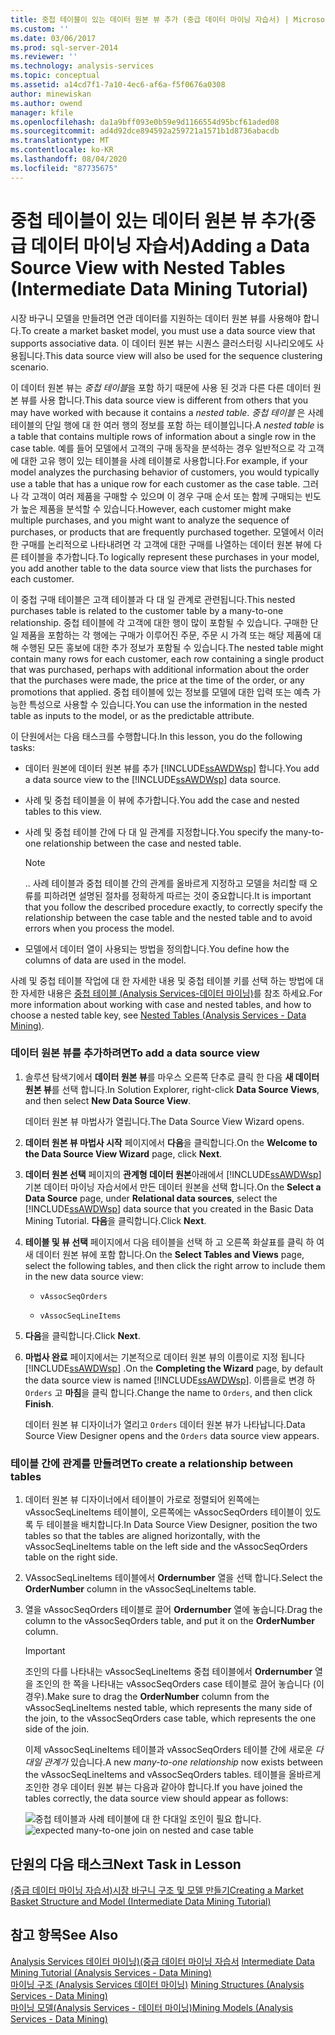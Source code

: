 ```yaml
---
title: 중첩 테이블이 있는 데이터 원본 뷰 추가 (중급 데이터 마이닝 자습서) | Microsoft Docs
ms.custom: ''
ms.date: 03/06/2017
ms.prod: sql-server-2014
ms.reviewer: ''
ms.technology: analysis-services
ms.topic: conceptual
ms.assetid: a14cd7f1-7a10-4ec6-af6a-f5f0676a0308
author: minewiskan
ms.author: owend
manager: kfile
ms.openlocfilehash: da1a9bff093e0b59e9d1166554d95bcf61aded08
ms.sourcegitcommit: ad4d92dce894592a259721a1571b1d8736abacdb
ms.translationtype: MT
ms.contentlocale: ko-KR
ms.lasthandoff: 08/04/2020
ms.locfileid: "87735675"
---
```

# <a name="adding-a-data-source-view-with-nested-tables-intermediate-data-mining-tutorial"></a><span data-ttu-id="e0296-102">중첩 테이블이 있는 데이터 원본 뷰 추가(중급 데이터 마이닝 자습서)</span><span class="sxs-lookup"><span data-stu-id="e0296-102">Adding a Data Source View with Nested Tables (Intermediate Data Mining Tutorial)</span></span>
  <span data-ttu-id="e0296-103">시장 바구니 모델을 만들려면 연관 데이터를 지원하는 데이터 원본 뷰를 사용해야 합니다.</span><span class="sxs-lookup"><span data-stu-id="e0296-103">To create a market basket model, you must use a data source view that supports associative data.</span></span> <span data-ttu-id="e0296-104">이 데이터 원본 뷰는 시퀀스 클러스터링 시나리오에도 사용됩니다.</span><span class="sxs-lookup"><span data-stu-id="e0296-104">This data source view will also be used for the sequence clustering scenario.</span></span>  
  
 <span data-ttu-id="e0296-105">이 데이터 원본 뷰는 *중첩 테이블*을 포함 하기 때문에 사용 된 것과 다른 다른 데이터 원본 뷰를 사용 합니다.</span><span class="sxs-lookup"><span data-stu-id="e0296-105">This data source view is different from others that you may have worked with because it contains a *nested table*.</span></span> <span data-ttu-id="e0296-106">*중첩 테이블* 은 사례 테이블의 단일 행에 대 한 여러 행의 정보를 포함 하는 테이블입니다.</span><span class="sxs-lookup"><span data-stu-id="e0296-106">A *nested table* is a table that contains multiple rows of information about a single row in the case table.</span></span> <span data-ttu-id="e0296-107">예를 들어 모델에서 고객의 구매 동작을 분석하는 경우 일반적으로 각 고객에 대한 고유 행이 있는 테이블을 사례 테이블로 사용합니다.</span><span class="sxs-lookup"><span data-stu-id="e0296-107">For example, if your model analyzes the purchasing behavior of customers, you would typically use a table that has a unique row for each customer as the case table.</span></span> <span data-ttu-id="e0296-108">그러나 각 고객이 여러 제품을 구매할 수 있으며 이 경우 구매 순서 또는 함께 구매되는 빈도가 높은 제품을 분석할 수 있습니다.</span><span class="sxs-lookup"><span data-stu-id="e0296-108">However, each customer might make multiple purchases, and you might want to analyze the sequence of purchases, or products that are frequently purchased together.</span></span> <span data-ttu-id="e0296-109">모델에서 이러한 구매를 논리적으로 나타내려면 각 고객에 대한 구매를 나열하는 데이터 원본 뷰에 다른 테이블을 추가합니다.</span><span class="sxs-lookup"><span data-stu-id="e0296-109">To logically represent these purchases in your model, you add another table to the data source view that lists the purchases for each customer.</span></span>  
  
 <span data-ttu-id="e0296-110">이 중첩 구매 테이블은 고객 테이블과 다 대 일 관계로 관련됩니다.</span><span class="sxs-lookup"><span data-stu-id="e0296-110">This nested purchases table is related to the customer table by a many-to-one relationship.</span></span> <span data-ttu-id="e0296-111">중첩 테이블에 각 고객에 대한 행이 많이 포함될 수 있습니다. 구매한 단일 제품을 포함하는 각 행에는 구매가 이루어진 주문, 주문 시 가격 또는 해당 제품에 대해 수행된 모든 홍보에 대한 추가 정보가 포함될 수 있습니다.</span><span class="sxs-lookup"><span data-stu-id="e0296-111">The nested table might contain many rows for each customer, each row containing a single product that was purchased, perhaps with additional information about the order that the purchases were made, the price at the time of the order, or any promotions that applied.</span></span> <span data-ttu-id="e0296-112">중첩 테이블에 있는 정보를 모델에 대한 입력 또는 예측 가능한 특성으로 사용할 수 있습니다.</span><span class="sxs-lookup"><span data-stu-id="e0296-112">You can use the information in the nested table as inputs to the model, or as the predictable attribute.</span></span>  
  
 <span data-ttu-id="e0296-113">이 단원에서는 다음 태스크를 수행합니다.</span><span class="sxs-lookup"><span data-stu-id="e0296-113">In this lesson, you do the following tasks:</span></span>  
  
-   <span data-ttu-id="e0296-114">데이터 원본에 데이터 원본 뷰를 추가 [!INCLUDE[ssAWDWsp](../includes/ssawdwsp-md.md)] 합니다.</span><span class="sxs-lookup"><span data-stu-id="e0296-114">You add a data source view to the [!INCLUDE[ssAWDWsp](../includes/ssawdwsp-md.md)] data source.</span></span>  
  
-   <span data-ttu-id="e0296-115">사례 및 중첩 테이블을 이 뷰에 추가합니다.</span><span class="sxs-lookup"><span data-stu-id="e0296-115">You add the case and nested tables to this view.</span></span>  
  
-   <span data-ttu-id="e0296-116">사례 및 중첩 테이블 간에 다 대 일 관계를 지정합니다.</span><span class="sxs-lookup"><span data-stu-id="e0296-116">You specify the many-to-one relationship between the case and nested table.</span></span>  
  
    > [!NOTE]  
    >  <span data-ttu-id="e0296-117">.</span><span class="sxs-lookup"><span data-stu-id="e0296-117">.</span></span> <span data-ttu-id="e0296-118">사례 테이블과 중첩 테이블 간의 관계를 올바르게 지정하고 모델을 처리할 때 오류를 피하려면 설명된 절차를 정확하게 따르는 것이 중요합니다.</span><span class="sxs-lookup"><span data-stu-id="e0296-118">It is important that you follow the described procedure exactly, to correctly specify the relationship between the case table and the nested table and to avoid errors when you process the model.</span></span>  
  
-   <span data-ttu-id="e0296-119">모델에서 데이터 열이 사용되는 방법을 정의합니다.</span><span class="sxs-lookup"><span data-stu-id="e0296-119">You define how the columns of data are used in the model.</span></span>  
  
 <span data-ttu-id="e0296-120">사례 및 중첩 테이블 작업에 대 한 자세한 내용 및 중첩 테이블 키를 선택 하는 방법에 대 한 자세한 내용은 [중첩 테이블 &#40;Analysis Services-데이터 마이닝&#41;](../../2014/analysis-services/data-mining/nested-tables-analysis-services-data-mining.md)를 참조 하세요.</span><span class="sxs-lookup"><span data-stu-id="e0296-120">For more information about working with case and nested tables, and how to choose a nested table key, see [Nested Tables &#40;Analysis Services - Data Mining&#41;](../../2014/analysis-services/data-mining/nested-tables-analysis-services-data-mining.md).</span></span>  
  
### <a name="to-add-a-data-source-view"></a><span data-ttu-id="e0296-121">데이터 원본 뷰를 추가하려면</span><span class="sxs-lookup"><span data-stu-id="e0296-121">To add a data source view</span></span>  
  
1.  <span data-ttu-id="e0296-122">솔루션 탐색기에서 **데이터 원본 뷰**를 마우스 오른쪽 단추로 클릭 한 다음 **새 데이터 원본 뷰**를 선택 합니다.</span><span class="sxs-lookup"><span data-stu-id="e0296-122">In Solution Explorer, right-click **Data Source Views**, and then select **New Data Source View**.</span></span>  
  
     <span data-ttu-id="e0296-123">데이터 원본 뷰 마법사가 열립니다.</span><span class="sxs-lookup"><span data-stu-id="e0296-123">The Data Source View Wizard opens.</span></span>  
  
2.  <span data-ttu-id="e0296-124">**데이터 원본 뷰 마법사 시작** 페이지에서 **다음**을 클릭합니다.</span><span class="sxs-lookup"><span data-stu-id="e0296-124">On the **Welcome to the Data Source View Wizard** page, click **Next**.</span></span>  
  
3.  <span data-ttu-id="e0296-125">**데이터 원본 선택** 페이지의 **관계형 데이터 원본**아래에서 [!INCLUDE[ssAWDWsp](../includes/ssawdwsp-md.md)] 기본 데이터 마이닝 자습서에서 만든 데이터 원본을 선택 합니다.</span><span class="sxs-lookup"><span data-stu-id="e0296-125">On the **Select a Data Source** page, under **Relational data sources**, select the [!INCLUDE[ssAWDWsp](../includes/ssawdwsp-md.md)] data source that you created in the Basic Data Mining Tutorial.</span></span> <span data-ttu-id="e0296-126">**다음**을 클릭합니다.</span><span class="sxs-lookup"><span data-stu-id="e0296-126">Click **Next**.</span></span>  
  
4.  <span data-ttu-id="e0296-127">**테이블 및 뷰 선택** 페이지에서 다음 테이블을 선택 하 고 오른쪽 화살표를 클릭 하 여 새 데이터 원본 뷰에 포함 합니다.</span><span class="sxs-lookup"><span data-stu-id="e0296-127">On the **Select Tables and Views** page, select the following tables, and then click the right arrow to include them in the new data source view:</span></span>  
  
    -   `vAssocSeqOrders`  
  
    -   `vAssocSeqLineItems`  
  
5.  <span data-ttu-id="e0296-128">**다음**을 클릭합니다.</span><span class="sxs-lookup"><span data-stu-id="e0296-128">Click **Next**.</span></span>  
  
6.  <span data-ttu-id="e0296-129">**마법사 완료** 페이지에서는 기본적으로 데이터 원본 뷰의 이름이로 지정 됩니다 [!INCLUDE[ssAWDWsp](../includes/ssawdwsp-md.md)] .</span><span class="sxs-lookup"><span data-stu-id="e0296-129">On the **Completing the Wizard** page, by default the data source view is named [!INCLUDE[ssAWDWsp](../includes/ssawdwsp-md.md)].</span></span> <span data-ttu-id="e0296-130">이름을로 변경 하 `Orders` 고 **마침**을 클릭 합니다.</span><span class="sxs-lookup"><span data-stu-id="e0296-130">Change the name to `Orders`, and then click **Finish**.</span></span>  
  
     <span data-ttu-id="e0296-131">데이터 원본 뷰 디자이너가 열리고 `Orders` 데이터 원본 뷰가 나타납니다.</span><span class="sxs-lookup"><span data-stu-id="e0296-131">Data Source View Designer opens and the `Orders` data source view appears.</span></span>  
  
### <a name="to-create-a-relationship-between-tables"></a><span data-ttu-id="e0296-132">테이블 간에 관계를 만들려면</span><span class="sxs-lookup"><span data-stu-id="e0296-132">To create a relationship between tables</span></span>  
  
1.  <span data-ttu-id="e0296-133">데이터 원본 뷰 디자이너에서 테이블이 가로로 정렬되어 왼쪽에는 vAssocSeqLineItems 테이블이, 오른쪽에는 vAssocSeqOrders 테이블이 있도록 두 테이블을 배치합니다.</span><span class="sxs-lookup"><span data-stu-id="e0296-133">In Data Source View Designer, position the two tables so that the tables are aligned horizontally, with the vAssocSeqLineItems table on the left side and the vAssocSeqOrders table on the right side.</span></span>  
  
2.  <span data-ttu-id="e0296-134">VAssocSeqLineItems 테이블에서 **Ordernumber** 열을 선택 합니다.</span><span class="sxs-lookup"><span data-stu-id="e0296-134">Select the **OrderNumber** column in the vAssocSeqLineItems table.</span></span>  
  
3.  <span data-ttu-id="e0296-135">열을 vAssocSeqOrders 테이블로 끌어 **Ordernumber** 열에 놓습니다.</span><span class="sxs-lookup"><span data-stu-id="e0296-135">Drag the column to the vAssocSeqOrders table, and put it on the **OrderNumber** column.</span></span>  
  
    > [!IMPORTANT]  
    >  <span data-ttu-id="e0296-136">조인의 다를 나타내는 vAssocSeqLineItems 중첩 테이블에서 **Ordernumber** 열을 조인의 한 쪽을 나타내는 vAssocSeqOrders case 테이블로 끌어 놓습니다 (이 경우).</span><span class="sxs-lookup"><span data-stu-id="e0296-136">Make sure to drag the **OrderNumber** column from the vAssocSeqLineItems nested table, which represents the many side of the join, to the vAssocSeqOrders case table, which represents the one side of the join.</span></span>  
  
     <span data-ttu-id="e0296-137">이제 vAssocSeqLineItems 테이블과 vAssocSeqOrders 테이블 간에 새로운 *다대일 관계가* 있습니다.</span><span class="sxs-lookup"><span data-stu-id="e0296-137">A new *many-to-one relationship* now exists between the vAssocSeqLineItems and vAssocSeqOrders tables.</span></span> <span data-ttu-id="e0296-138">테이블을 올바르게 조인한 경우 데이터 원본 뷰는 다음과 같아야 합니다.</span><span class="sxs-lookup"><span data-stu-id="e0296-138">If you have joined the tables correctly, the data source view should appear as follows:</span></span>  
  
     <span data-ttu-id="e0296-139">![중첩 테이블과 사례 테이블에 대 한 다대일 조인이 필요 합니다.](../../2014/tutorials/media/dsv-nestedjoin-illustration.gif "중첩 테이블과 사례 테이블에 대 한 다대일 조인이 필요 합니다.")</span><span class="sxs-lookup"><span data-stu-id="e0296-139">![expected many-to-one join on nested and case table](../../2014/tutorials/media/dsv-nestedjoin-illustration.gif "expected many-to-one join on nested and case table")</span></span>  
  
## <a name="next-task-in-lesson"></a><span data-ttu-id="e0296-140">단원의 다음 태스크</span><span class="sxs-lookup"><span data-stu-id="e0296-140">Next Task in Lesson</span></span>  
 [<span data-ttu-id="e0296-141">&#40;중급 데이터 마이닝 자습서&#41;시장 바구니 구조 및 모델 만들기</span><span class="sxs-lookup"><span data-stu-id="e0296-141">Creating a Market Basket Structure and Model &#40;Intermediate Data Mining Tutorial&#41;</span></span>](../../2014/tutorials/creating-a-market-basket-structure-and-model-intermediate-data-mining-tutorial.md)  
  
## <a name="see-also"></a><span data-ttu-id="e0296-142">참고 항목</span><span class="sxs-lookup"><span data-stu-id="e0296-142">See Also</span></span>  
 <span data-ttu-id="e0296-143">[Analysis Services 데이터 마이닝&#41;&#40;중급 데이터 마이닝 자습서](../../2014/tutorials/intermediate-data-mining-tutorial-analysis-services-data-mining.md) </span><span class="sxs-lookup"><span data-stu-id="e0296-143">[Intermediate Data Mining Tutorial &#40;Analysis Services - Data Mining&#41;](../../2014/tutorials/intermediate-data-mining-tutorial-analysis-services-data-mining.md) </span></span>  
 <span data-ttu-id="e0296-144">[마이닝 구조 &#40;Analysis Services 데이터 마이닝&#41;](../../2014/analysis-services/data-mining/mining-structures-analysis-services-data-mining.md) </span><span class="sxs-lookup"><span data-stu-id="e0296-144">[Mining Structures &#40;Analysis Services - Data Mining&#41;](../../2014/analysis-services/data-mining/mining-structures-analysis-services-data-mining.md) </span></span>  
 [<span data-ttu-id="e0296-145">마이닝 모델&#40;Analysis Services - 데이터 마이닝&#41;</span><span class="sxs-lookup"><span data-stu-id="e0296-145">Mining Models &#40;Analysis Services - Data Mining&#41;</span></span>](../../2014/analysis-services/data-mining/mining-models-analysis-services-data-mining.md)  
  
  

